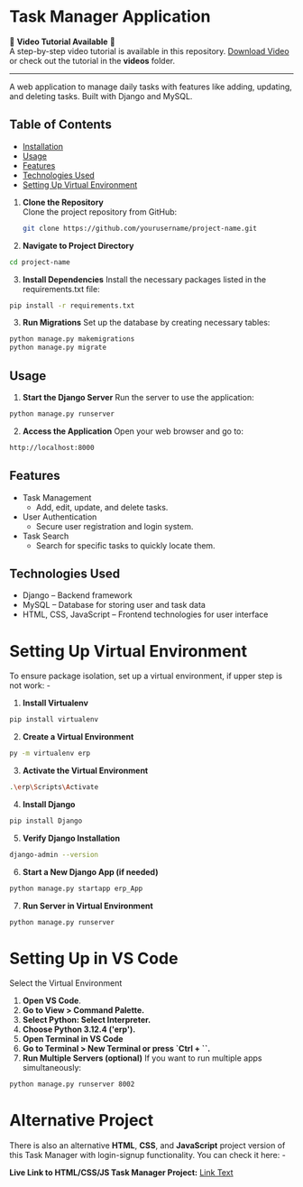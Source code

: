 
# Task Manager Application

🎥 **Video Tutorial Available** 🎥  
A step-by-step video tutorial is available in this repository. [Download Video](TO%20DO%20list%20-%20Tutorial.mp4) or check out the tutorial in the **videos** folder.

---

A web application to manage daily tasks with features like adding, updating, and deleting tasks. Built with Django and MySQL.

## Table of Contents
- [Installation](#installation)
- [Usage](#usage)
- [Features](#features)
- [Technologies Used](#technologies-used)
- [Setting Up Virtual Environment](#setting-up-virtual-environment)



1. **Clone the Repository**  
   Clone the project repository from GitHub:
   ```bash
   git clone https://github.com/yourusername/project-name.git
    ```
2. **Navigate to Project Directory**
  ```bash
  cd project-name 
  ```

3. **Install Dependencies**
Install the necessary packages listed in the requirements.txt file:
  ```bash
  pip install -r requirements.txt
  ``` 

3. **Run Migrations**
Set up the database by creating necessary tables:
  ```bash
 python manage.py makemigrations
 python manage.py migrate
  ``` 

## Usage
1. **Start the Django Server**
Run the server to use the application:
```bash
python manage.py runserver
```

2. **Access the Application**
Open your web browser and go to:
```bash
http://localhost:8000
```

## Features
- Task Management
    - Add, edit, update, and delete tasks.
- User Authentication
    - Secure user registration and login system.
- Task Search
    - Search for specific tasks to quickly locate them.


## Technologies Used
- Django – Backend framework
- MySQL – Database for storing user and task data
- HTML, CSS, JavaScript – Frontend technologies for user interface


# Setting Up Virtual Environment
To ensure package isolation, set up a virtual environment, if upper step is not work: -

1. **Install Virtualenv**
```bash
pip install virtualenv
```

2. **Create a Virtual Environment**
```bash
py -m virtualenv erp
```

3. **Activate the Virtual Environment**
```bash
.\erp\Scripts\Activate
```

4. **Install Django**
```bash
pip install Django
```

5. **Verify Django Installation**
```bash
django-admin --version
```

6. **Start a New Django App (if needed)**
```bash
python manage.py startapp erp_App
```

7. **Run Server in Virtual Environment**
```bash
python manage.py runserver
```


# Setting Up in VS Code
Select the Virtual Environment

1. **Open VS Code**.
2. **Go to View > Command Palette.**
3. **Select Python: Select Interpreter.**
4. **Choose Python 3.12.4 ('erp').**
5. **Open Terminal in VS Code**
6. **Go to Terminal > New Terminal or press `Ctrl + ``.**
7. **Run Multiple Servers (optional)**
If you want to run multiple apps simultaneously:
```bash
python manage.py runserver 8002
```

# Alternative Project
There is also an alternative **HTML**, **CSS**, and **JavaScript** project version of this Task Manager with login-signup functionality. You can check it here: -

**Live Link to HTML/CSS/JS Task Manager Project:**
[Link Text](https://vasudevpareek.netlify.app/login%20to-do/)
